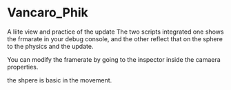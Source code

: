 # Vancaro_Phik
A liite view and practice of the update
The two scripts integrated one shows the frmarate in your debug console, and the other reflect that on the sphere 
to the physics and the update.

You can modify the framerate by going to the inspector inside the camaera properties.

the shpere is basic in the movement.
